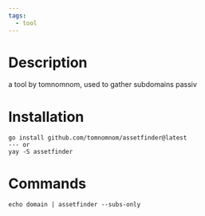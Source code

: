 ```yaml
---
tags:
  - tool
---
```

# Description
a tool by tomnomnom, used to gather subdomains passiv

# Installation
```
go install github.com/tomnomnom/assetfinder@latest
--- or 
yay -S assetfinder
```

# Commands
`echo domain | assetfinder --subs-only`
